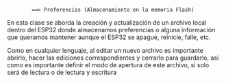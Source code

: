             ==> Preferencias (Almacenamiento en la memoria Flash)

En esta clase se aborda la creación y actualización de un archivo local dentro del ESP32 donde almacenamos preferencias o alguna información que queramos mantener aunque el ESP32 se apague, reinicie, falle, etc.

Como en cualquier lenguaje, al editar un nuevo archivo es importante abrirlo, hacer las ediciones correspondientes y cerrarlo para guardarlo, así como es importante definir el modo de apertura de este archivo, si solo será de lectura o de lectura y escritura